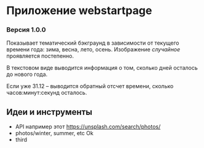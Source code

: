 # Приложение webstartpage
### Версия 1.0.0
Показывает тематический бэкграунд в зависимости от текущего времени года: зима, весна, лето, осень. Изображение *случайное* проявляется постепенно.

В текстовом виде выводится информация о том, сколько дней осталось до нового года.

Если уже 31.12 – выводится обратный отсчет времени, сколько часов:минут:секунд осталось.

## Идеи и инструменты
- API например этот https://unsplash.com/search/photos/
- photos/winter, summer, etc Ok
- third
